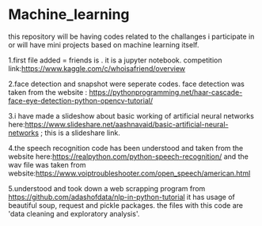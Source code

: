 # Machine_learning
this repository will be having codes related to the challanges i participate in or will have mini projects based on machine learning itself.


1.first file added = friends is . it is a jupyter notebook. competition link:https://www.kaggle.com/c/whoisafriend/overview


2.face detection and snapshot were seperate codes. face detection was taken from the website : https://pythonprogramming.net/haar-cascade-face-eye-detection-python-opencv-tutorial/

3.i have made a slideshow about basic working of artificial neural networks here:https://www.slideshare.net/aashnavaid/basic-artificial-neural-networks ; this is a slideshare link.

4.the speech recognition code has been understood and taken from the website here:https://realpython.com/python-speech-recognition/
   and the wav file was taken from website:https://www.voiptroubleshooter.com/open_speech/american.html
   
5.understood and took down  a web scrapping program from https://github.com/adashofdata/nlp-in-python-tutorial 
  it has usage of beautiful soup, request and pickle packages.  the files with this code are 'data cleaning and exploratory analysis'.

 
